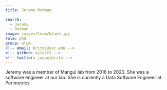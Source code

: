 ```yaml
---
title: Jeremy Rotman
 
search:
  - Jeremy
  - Rotman
image: images/team/blank.jpg
role: phd
group: alum
<!-- email: britoj@usc.edu -->
<!-- github: ajlee21 -->
<!-- twitter: jaquejbrito -->
---
```


Jeremy was a member of Mangul lab from 2016 to 2020. She was a software engineer at our lab. She is currently a Data Software Engineer at Perimetrics.
